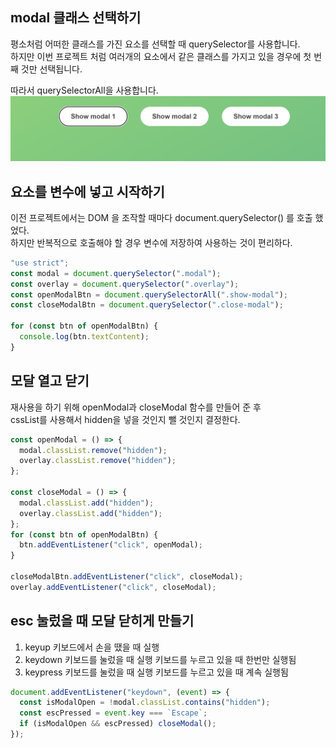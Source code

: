 ## modal 클래스 선택하기

평소처럼 어떠한 클래스를 가진 요소를 선택할 때 querySelector를 사용합니다.  
하지만 이번 프로젝트 처럼 여러개의 요소에서 같은 클래스를 가지고 있을 경우에 첫 번째 것만 선택됩니다.

따라서 querySelectorAll을 사용합니다.
![](images/2022-07-15-02-50-25.png)

## 요소를 변수에 넣고 시작하기

이전 프로젝트에서는 DOM 을 조작할 때마다 document.querySelector() 를 호출 했었다.  
하지만 반복적으로 호출해야 할 경우 변수에 저장하여 사용하는 것이 편리하다.

```js
"use strict";
const modal = document.querySelector(".modal");
const overlay = document.querySelector(".overlay");
const openModalBtn = document.querySelectorAll(".show-modal");
const closeModalBtn = document.querySelector(".close-modal");

for (const btn of openModalBtn) {
  console.log(btn.textContent);
}
```

## 모달 열고 닫기

재사용을 하기 위해 openModal과 closeModal 함수를 만들어 준 후  
cssList를 사용해서 hidden을 넣을 것인지 뺄 것인지 결정한다.

```js
const openModal = () => {
  modal.classList.remove("hidden");
  overlay.classList.remove("hidden");
};

const closeModal = () => {
  modal.classList.add("hidden");
  overlay.classList.add("hidden");
};
for (const btn of openModalBtn) {
  btn.addEventListener("click", openModal);
}

closeModalBtn.addEventListener("click", closeModal);
overlay.addEventListener("click", closeModal);
```

## esc 눌렀을 때 모달 닫히게 만들기

1. keyup
   키보드에서 손을 땠을 때 실행
2. keydown
   키보드를 눌렀을 때 실행
   키보드를 누르고 있을 때 한번만 실행됨
3. keypress
   키보드를 눌렀을 때 실행
   키보드를 누르고 있을 때 계속 실행됨

```js
document.addEventListener("keydown", (event) => {
  const isModalOpen = !modal.classList.contains("hidden");
  const escPressed = event.key === `Escape`;
  if (isModalOpen && escPressed) closeModal();
});
```

